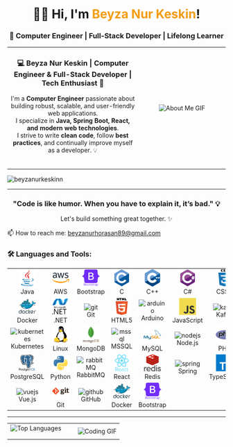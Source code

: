 <h1 align="center">👩‍💻 Hi, I'm <span style="color:#f39c12;">Beyza Nur Keskin</span>!</h1>
<h3 align="center">🚀 Computer Engineer | Full-Stack Developer | Lifelong Learner</h3>
<table width="100%">
  <tr>
    <td valign="middle" width="60%">
      <h3 align="center">💻 Beyza Nur Keskin | Computer Engineer & Full-Stack Developer | Tech Enthusiast 🚀</h3>
     <p align="center">
  I'm a <strong>Computer Engineer</strong> passionate about building robust, scalable, and user-friendly web applications. <br>
  I specialize in <strong>Java, Spring Boot, React, and modern web technologies</strong>. <br>
  I strive to write <strong>clean code</strong>, follow <strong>best practices</strong>, and continually improve myself as a developer. 💡
</p> </br>
      </td>
    </td>
    <td valign="middle" width="40%" align="right">
      <div align="center">
       <img src="https://github.com/7oSkaaa/7oSkaaa/blob/main/Images/about_me.gif?raw=true" alt="About Me GIF" width="180px">
      </div>
    </td>
  </tr>
</table>

<p align="left"> <img src="https://komarev.com/ghpvc/?username=beyzanurkeskinn&label=Profile%20views&color=0e75b6&style=flat" alt="beyzanurkeskinn" /> </p>

<hr>
<h3 align="center">"Code is like humor. When you have to explain it, it’s bad." 💡</h3>
<p align="center">
  Let's build something great together. ✨
</p>
<p align="center">
 
  📫 How to reach me: <a href="mailto:beyzanurhorasan89@gmail.com">beyzanurhorasan89@gmail.com</a> <br>
  
</p>
<h3>🛠️ Languages and Tools:</h3>

<table align="center">
  <tr>
    <td align="center" width="100">
       <img src="https://raw.githubusercontent.com/devicons/devicon/master/icons/java/java-original.svg" alt="java" width="40" height="40"/>
      <br>Java
    </td>
    <td align="center" width="100">
      <img src="https://raw.githubusercontent.com/devicons/devicon/master/icons/amazonwebservices/amazonwebservices-original-wordmark.svg" alt="aws" width="40" height="40"/>
      <br>AWS
    </td>
    <td align="center" width="100">
      <img src="https://raw.githubusercontent.com/devicons/devicon/master/icons/bootstrap/bootstrap-plain-wordmark.svg" alt="bootstrap" width="40" height="40"/>
      <br>Bootstrap
    </td>
    <td align="center" width="100">
      <img src="https://raw.githubusercontent.com/devicons/devicon/master/icons/c/c-original.svg" alt="c" width="40" height="40"/>
      <br>C
    </td>
    <td align="center" width="100">
      <img src="https://raw.githubusercontent.com/devicons/devicon/master/icons/cplusplus/cplusplus-original.svg" alt="cplusplus" width="40" height="40"/>
      <br>C++
    </td>
    <td align="center" width="100">
      <img src="https://raw.githubusercontent.com/devicons/devicon/master/icons/csharp/csharp-original.svg" alt="csharp" width="40" height="40"/>
      <br>C#
    </td>
    <td align="center" width="100">
      <img src="https://raw.githubusercontent.com/devicons/devicon/master/icons/css3/css3-original-wordmark.svg" alt="css3" width="40" height="40"/>
      <br>CSS3
    </td>
  </tr>
  <tr>
    <td align="center" width="100">
      <img src="https://raw.githubusercontent.com/devicons/devicon/master/icons/docker/docker-original-wordmark.svg" alt="docker" width="40" height="40"/>
      <br>Docker
    </td>
    <td align="center" width="100">
      <img src="https://raw.githubusercontent.com/devicons/devicon/master/icons/dot-net/dot-net-original-wordmark.svg" alt="dotnet" width="40" height="40"/>
      <br>.NET
    </td>
    <td align="center" width="100">
      <img src="https://www.vectorlogo.zone/logos/git-scm/git-scm-icon.svg" alt="git" width="40" height="40"/>
      <br>Git
    </td>
    <td align="center" width="100">
      <img src="https://raw.githubusercontent.com/devicons/devicon/master/icons/html5/html5-original-wordmark.svg" alt="html5" width="40" height="40"/>
      <br>HTML5
    </td>
    <td align="center" width="100">
      <img src="https://cdn.worldvectorlogo.com/logos/arduino-1.svg" alt="arduino" width="40" height="40"/>
      <br>Arduino
    </td>
    <td align="center" width="100">
      <img src="https://raw.githubusercontent.com/devicons/devicon/master/icons/javascript/javascript-original.svg" alt="javascript" width="40" height="40"/>
      <br>JavaScript
    </td>
    <td align="center" width="100">
      <img src="https://www.vectorlogo.zone/logos/apache_kafka/apache_kafka-icon.svg" alt="kafka" width="40" height="40"/>
      <br>Kafka
    </td>
  </tr>
  <tr>
    <td align="center" width="100">
      <img src="https://www.vectorlogo.zone/logos/kubernetes/kubernetes-icon.svg" alt="kubernetes" width="40" height="40"/>
      <br>Kubernetes
    </td>
    <td align="center" width="100">
      <img src="https://raw.githubusercontent.com/devicons/devicon/master/icons/linux/linux-original.svg" alt="linux" width="40" height="40"/>
      <br>Linux
    </td>
    <td align="center" width="100">
      <img src="https://raw.githubusercontent.com/devicons/devicon/master/icons/mongodb/mongodb-original-wordmark.svg" alt="mongodb" width="40" height="40"/>
      <br>MongoDB
    </td>
    <td align="center" width="100">
      <img src="https://www.svgrepo.com/show/303229/microsoft-sql-server-logo.svg" alt="mssql" width="40" height="40"/>
      <br>MSSQL
    </td>
    <td align="center" width="100">
      <img src="https://raw.githubusercontent.com/devicons/devicon/master/icons/mysql/mysql-original-wordmark.svg" alt="mysql" width="40" height="40"/>
      <br>MySQL
    </td>
    <td align="center" width="100">
      <img src="https://nodejs.org/static/images/logo.svg" alt="nodejs" width="40" height="40"/>
      <br>Node.js
    </td>
    <td align="center" width="100">
      <img src="https://raw.githubusercontent.com/devicons/devicon/master/icons/php/php-original.svg" alt="php" width="40" height="40"/>
      <br>PHP
    </td>
  </tr>
  <tr>
    <td align="center" width="100">
      <img src="https://raw.githubusercontent.com/devicons/devicon/master/icons/postgresql/postgresql-original-wordmark.svg" alt="postgresql" width="40" height="40"/>
      <br>PostgreSQL
    </td>
    <td align="center" width="100">
      <img src="https://raw.githubusercontent.com/devicons/devicon/master/icons/python/python-original.svg" alt="python" width="40" height="40"/>
      <br>Python
    </td>
    <td align="center" width="100">
      <img src="https://www.vectorlogo.zone/logos/rabbitmq/rabbitmq-icon.svg" alt="rabbitMQ" width="40" height="40"/>
      <br>RabbitMQ
    </td>
    <td align="center" width="100">
      <img src="https://raw.githubusercontent.com/devicons/devicon/master/icons/react/react-original-wordmark.svg" alt="react" width="40" height="40"/>
      <br>React
    </td>
    <td align="center" width="100">
      <img src="https://raw.githubusercontent.com/devicons/devicon/master/icons/redis/redis-original-wordmark.svg" alt="redis" width="40" height="40"/>
      <br>Redis
    </td>
    <td align="center" width="100">
      <img src="https://www.vectorlogo.zone/logos/springio/springio-icon.svg" alt="spring" width="40" height="40"/>
      <br>Spring
    </td>
    <td align="center" width="100">
      <img src="https://raw.githubusercontent.com/devicons/devicon/master/icons/typescript/typescript-original.svg" alt="typescript" width="40" height="40"/>
      <br>TypeScript
    </td>
  </tr>
  <tr>
    <td align="center" width="100">
      <img src="https://vuejs.org/images/logo.svg" alt="vuejs" width="40" height="40"/>
      <br>Vue.js
    </td>
    <td align="center" width="100">
      <img src="https://raw.githubusercontent.com/devicons/devicon/master/icons/git/git-original-wordmark.svg" alt="git" width="40" height="40"/>
      <br>Git
    </td>
    <td align="center" width="100">
      <img src="https://github.githubassets.com/images/modules/logos_page/GitHub-Mark.png" alt="github" title="GitHub" height="40"/>
      <br>GitHub
    </td>
    <td align="center" width="100">
      <img src="https://raw.githubusercontent.com/devicons/devicon/master/icons/docker/docker-original-wordmark.svg" alt="docker" title="Docker" height="40" />
      <br>Docker
    </td>
    <td align="center" width="100">
      <img src="https://raw.githubusercontent.com/devicons/devicon/master/icons/bootstrap/bootstrap-plain-wordmark.svg" alt="bootstrap" title="Bootstrap" height="40" />
      <br>Bootstrap
    </td>
    <td></td>
    <td></td>
  </tr>
</table>

<hr>
<table width="100%">
  <tr>
    <td valign="middle" width="60%">
  <img src="https://github-readme-stats.vercel.app/api/top-langs/?username=beyzanurkeskinn&theme=radical&border=false&include_all_commits=true&count_private=true&layout=compact" alt="Top Languages" />
</p>
      </p>
    </td>
    <td valign="middle" width="40%" align="right">
       <img height="150" src="https://i.imgflip.com/65efzo.gif" alt="Coding GIF" />
    </td>
  
  </tr>
</table>





